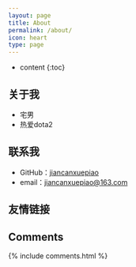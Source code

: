 ```yaml
---
layout: page
title: About
permalink: /about/
icon: heart
type: page
---
```


* content
{:toc}

## 关于我

* 宅男
* 热爱dota2



## 联系我

* GitHub：[jiancanxuepiao](https://github.com/jiancanxuepiao)
* email：jiancanxuepiao@163.com



## 友情链接


## Comments

{% include comments.html %}
